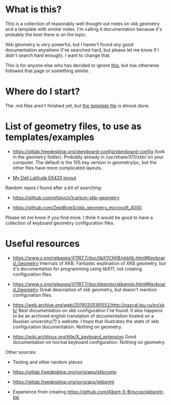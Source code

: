 # What is this?

This is a collection of reasonably well thought out notes on xkb geometry and a template with similar notes.
I'm calling it documentation because it's probably the best there is on the topic.

Xkb geometry is very powerful, but I haven't found any good documentation anywhere (I've searched hard, but please let me know if I didn't search hard enough).
I want to change that.

This is for anyone else who has decided to ignore [this](https://wiki.archlinux.org/title/X_keyboard_extension#xkb_geometry), but has otherwise followed that page or something similar.

# Where do I start?

The .md files aren't finished yet, but [the template file](examples/example.xkb) is almost done.

# List of geometry files, to use as templates/examples

- https://gitlab.freedesktop.org/xkeyboard-config/xkeyboard-config (look in the geometry folder). Probably already in /usr/share/X11/xkb/ on your computer.
The default is the 105 key version in geometry/pc, but the other files have more complicated layouts.

- [My Dell Latitude E6420 layout](examples/Dell_E6420.xkb)

Random repos I found after a bit of searching:

- https://github.com/pfaion/x1carbon-xkb-geometry

- https://github.com/ZeptByteS/xkb_geometry_microsoft_4000

Please let me know if you find more.
I think it would be good to have a collection of keyboard geometry configuration files.


# Useful resources

- https://www.x.org/releases/X11R7.7/doc/libX11/XKB/xkblib.html#Keyboard_Geometry Internals of XKB. Fantastic explination of XKB geometry, but it's documentation for programming using libX11, not creating configuration files.

- https://www.x.org/releases/X11R7.7/doc/kbproto/xkbproto.html#Keyboard_Geometry Great description of xkb geometry, but doesn't mention configuration files.

- https://web.archive.org/web/20190205191552/http://pascal.tsu.ru/en/xkb/ Best documentation on xkb configuration I've found. It also happens to be an archived english translation of documentation hosted on a Russian university(?)'s website. I hope that illustrates the state of xkb configuration documentation. Nothing on geometry.

- https://wiki.archlinux.org/title/X_keyboard_extension Good documentation on normal keyboard configuration. Nothing on geometry.

Other sources:

- Testing and other random places

- https://gitlab.freedesktop.org/xorg/app/xkbcomp

- https://gitlab.freedesktop.org/xorg/app/xkbprint

- Experience from creating https://github.com/Albert-S-Briscoe/xkbprint-kle